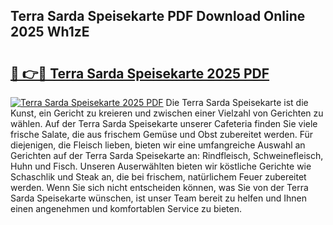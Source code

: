 ## Terra Sarda Speisekarte PDF Download Online 2025 Wh1zE

# <h2><a href="http://gc8n85.nevu.top/?p=Terra+Sarda+Speisekarte">🔗 👉🔴 Terra Sarda Speisekarte 2025 PDF</a></h2>

[![Terra Sarda Speisekarte 2025 PDF](https://i.imgur.com/dBaPXMq.png)](http://gc8n85.nevu.top/?p=Terra+Sarda+Speisekarte)
Die Terra Sarda Speisekarte ist die Kunst, ein Gericht zu kreieren und zwischen einer Vielzahl von Gerichten zu wählen. Auf der Terra Sarda Speisekarte unserer Cafeteria finden Sie viele frische Salate, die aus frischem Gemüse und Obst zubereitet werden. Für diejenigen, die Fleisch lieben, bieten wir eine umfangreiche Auswahl an Gerichten auf der Terra Sarda Speisekarte an: Rindfleisch, Schweinefleisch, Huhn und Fisch. Unseren Auserwählten bieten wir köstliche Gerichte wie Schaschlik und Steak an, die bei frischem, natürlichem Feuer zubereitet werden. Wenn Sie sich nicht entscheiden können, was Sie von der Terra Sarda Speisekarte wünschen, ist unser Team bereit zu helfen und Ihnen einen angenehmen und komfortablen Service zu bieten.
